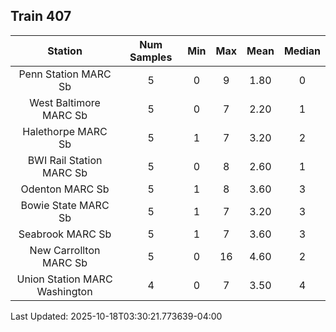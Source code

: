 ## Train 407

| Station | Num Samples | Min | Max | Mean | Median |
| :-----: | :---------: | :-: | :-: | :--: | :----: |
| Penn Station MARC Sb | 5 | 0 | 9 | 1.80 | 0 |
| West Baltimore MARC Sb | 5 | 0 | 7 | 2.20 | 1 |
| Halethorpe MARC Sb | 5 | 1 | 7 | 3.20 | 2 |
| BWI Rail Station MARC Sb | 5 | 0 | 8 | 2.60 | 1 |
| Odenton MARC Sb | 5 | 1 | 8 | 3.60 | 3 |
| Bowie State MARC Sb | 5 | 1 | 7 | 3.20 | 3 |
| Seabrook MARC Sb | 5 | 1 | 7 | 3.60 | 3 |
| New Carrollton MARC Sb | 5 | 0 | 16 | 4.60 | 2 |
| Union Station MARC Washington | 4 | 0 | 7 | 3.50 | 4 |


Last Updated: 2025-10-18T03:30:21.773639-04:00